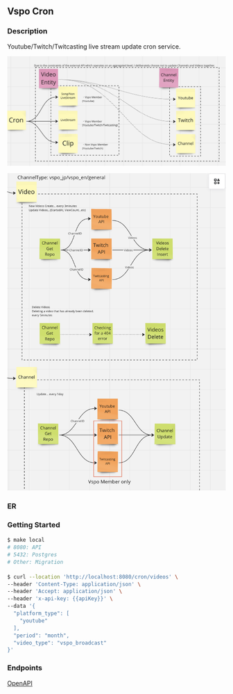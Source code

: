 ## Vspo Cron

### Description
Youtube/Twitch/Twitcasting live stream update cron service.

![alt text](./docs/images/1.png)

![alt text](./docs/images/2.png)

### ER


### Getting Started

```bash
$ make local
# 8080: API
# 5432: Postgres
# Other: Migration

$ curl --location 'http://localhost:8080/cron/videos' \
--header 'Content-Type: application/json' \
--header 'Accept: application/json' \
--header 'x-api-key: {{apiKey}}' \
--data '{
  "platform_type": [
    "youtube"
  ],
  "period": "month",
  "video_type": "vspo_broadcast"
}'
```

### Endpoints

[OpenAPI](./docs/cron/openapi.yaml)
